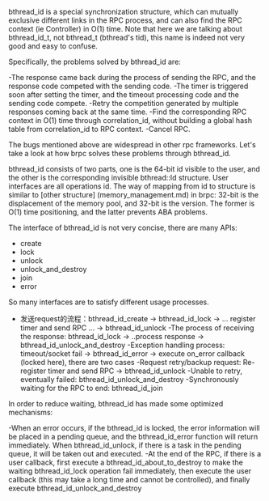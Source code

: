 bthread_id is a special synchronization structure, which can mutually exclusive different links in the RPC process, and can also find the RPC context (ie Controller) in O(1) time. Note that here we are talking about bthread_id_t, not bthread_t (bthread's tid), this name is indeed not very good and easy to confuse.

Specifically, the problems solved by bthread_id are:

-The response came back during the process of sending the RPC, and the response code competed with the sending code.
-The timer is triggered soon after setting the timer, and the timeout processing code and the sending code compete.
-Retry the competition generated by multiple responses coming back at the same time.
-Find the corresponding RPC context in O(1) time through correlation_id, without building a global hash table from correlation_id to RPC context.
-Cancel RPC.

The bugs mentioned above are widespread in other rpc frameworks. Let's take a look at how brpc solves these problems through bthread_id.

bthread_id consists of two parts, one is the 64-bit id visible to the user, and the other is the corresponding invisible bthread::Id structure. User interfaces are all operations id. The way of mapping from id to structure is similar to [other structure] (memory_management.md) in brpc: 32-bit is the displacement of the memory pool, and 32-bit is the version. The former is O(1) time positioning, and the latter prevents ABA problems.

The interface of bthread_id is not very concise, there are many APIs:

- create
- lock
- unlock
- unlock_and_destroy
- join
- error

So many interfaces are to satisfy different usage processes.

- 发送request的流程：bthread_id_create -> bthread_id_lock -> ... register timer and send RPC ... -> bthread_id_unlock
  -The process of receiving the response: bthread_id_lock -> ..process response -> bthread_id_unlock_and_destroy
  -Exception handling process: timeout/socket fail -> bthread_id_error -> execute on_error callback (locked here), there are two cases
  -Request retry/backup request: Re-register timer and send RPC -> bthread_id_unlock
  -Unable to retry, eventually failed: bthread_id_unlock_and_destroy
  -Synchronously waiting for the RPC to end: bthread_id_join

In order to reduce waiting, bthread_id has made some optimized mechanisms:

-When an error occurs, if the bthread_id is locked, the error information will be placed in a pending queue, and the bthread_id_error function will return immediately. When bthread_id_unlock, if there is a task in the pending queue, it will be taken out and executed.
-At the end of the RPC, if there is a user callback, first execute a bthread_id_about_to_destroy to make the waiting bthread_id_lock operation fail immediately, then execute the user callback (this may take a long time and cannot be controlled), and finally execute bthread_id_unlock_and_destroy